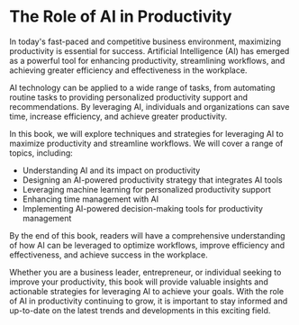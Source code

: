 The Role of AI in Productivity
============================================

In today's fast-paced and competitive business environment, maximizing productivity is essential for success. Artificial Intelligence (AI) has emerged as a powerful tool for enhancing productivity, streamlining workflows, and achieving greater efficiency and effectiveness in the workplace.

AI technology can be applied to a wide range of tasks, from automating routine tasks to providing personalized productivity support and recommendations. By leveraging AI, individuals and organizations can save time, increase efficiency, and achieve greater productivity.

In this book, we will explore techniques and strategies for leveraging AI to maximize productivity and streamline workflows. We will cover a range of topics, including:

* Understanding AI and its impact on productivity
* Designing an AI-powered productivity strategy that integrates AI tools
* Leveraging machine learning for personalized productivity support
* Enhancing time management with AI
* Implementing AI-powered decision-making tools for productivity management

By the end of this book, readers will have a comprehensive understanding of how AI can be leveraged to optimize workflows, improve efficiency and effectiveness, and achieve success in the workplace.

Whether you are a business leader, entrepreneur, or individual seeking to improve your productivity, this book will provide valuable insights and actionable strategies for leveraging AI to achieve your goals. With the role of AI in productivity continuing to grow, it is important to stay informed and up-to-date on the latest trends and developments in this exciting field.


